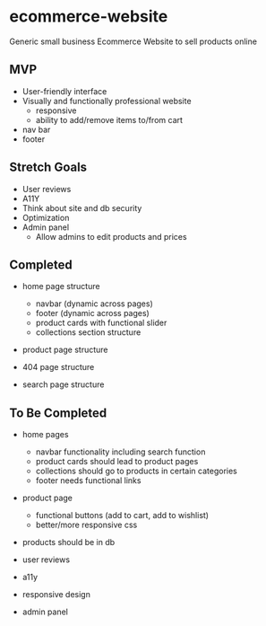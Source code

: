 # ecommerce-website
Generic small business Ecommerce Website to sell products online
## MVP
- User-friendly interface
- Visually and functionally professional website
  - responsive
  - ability to add/remove items to/from cart
- nav bar
- footer

## Stretch Goals
- User reviews
- A11Y
- Think about site and db security
- Optimization
- Admin panel
  - Allow admins to edit products and prices

## Completed
- home page structure
  - navbar (dynamic across pages)
  - footer (dynamic across pages)
  - product cards with functional slider
  - collections section structure

- product page structure
- 404 page structure
- search page structure

## To Be Completed
- home pages
  - navbar functionality including search function
  - product cards should lead to product pages
  - collections should go to products in certain categories
  - footer needs functional links

- product page
  - functional buttons (add to cart, add to wishlist)
  - better/more responsive css

- products should be in db

- user reviews

- a11y

- responsive design

- admin panel
